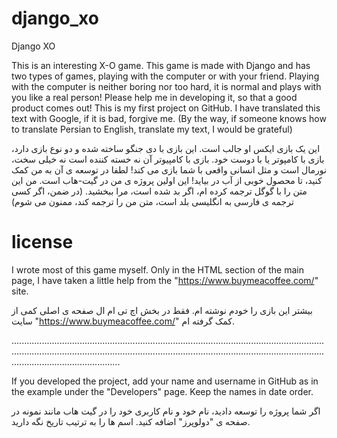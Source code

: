 # django_xo
Django XO

This is an interesting X-O game.
This game is made with Django and has two types of games, playing with the computer or with your friend.
Playing with the computer is neither boring nor too hard, it is normal and plays with you like a real person!
Please help me in developing it, so that a good product comes out!
This is my first project on GitHub.
I have translated this text with Google, if it is bad, forgive me.
(By the way, if someone knows how to translate Persian to English, translate my text, I would be grateful)

این یک بازی ایکس او جالب است. 
این بازی با دی جنگو ساخته شده و دو نوع بازی دارد، بازی با کامپوتر یا با دوست خود.
بازی با کامپیوتر آن نه خسته کننده است نه خیلی سخت، نورمال است و مثل انسانی واقعی با شما بازی می کند! 
لطفا در توسعه ی آن به من کمک کنید، تا محصول خوبی از آب در بیاید!
این اولین پروژه ی من در گیت-هاب است.
من این متن را با گوگل ترجمه کرده ام، اگر بد شده است، مرا ببخشید.
(در ضمن، اگر کسی ترجمه ی فارسی به انگلیسی بلد است، متن من را ترجمه کند، ممنون می شوم)

# license

I wrote most of this game myself. Only in the HTML section of the main page,
I have taken a little help from the "https://www.buymeacoffee.com/" site.

بیشتر این بازی را خودم نوشته ام. فقط در بخش اچ تی ام ال صفحه ی اصلی کمی از سایت "https://www.buymeacoffee.com/" کمک گرفته ام.

...................................................................................................................................................................................................................................................................................................

If you developed the project, add your name and username in GitHub as in the example under the "Developers" page. Keep the names in date order.

اگر شما پروژه را توسعه دادید، نام خود و نام کاربری خود را در گیت هاب مانند نمونه در صفحه ی "دولوپرز" اضافه کنید. اسم ها را به ترتیب تاریخ نگه دارید. 
